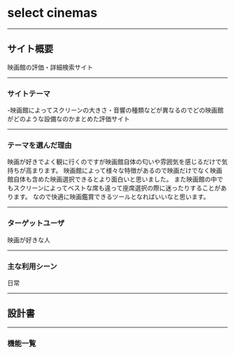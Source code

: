 # select cinemas
***
## サイト概要
映画館の評価・詳細検索サイト
***
### サイトテーマ
-映画館によってスクリーンの大きさ・音響の種類などが異なるのでどの映画館がどのような設備なのかまとめた評価サイト

***
### テーマを選んだ理由
映画が好きでよく観に行くのですが映画館自体の匂いや雰囲気を感じるだけで気持ちが高まります。
映画館によって様々な特徴があるので映画だけでなく映画館自体も含めた映画選択できるとより面白いと思いました。
また映画館の中でもスクリーンによってベストな席も違って座席選択の際に迷ったりすることがあります。
なので快適に映画鑑賞できるツールとなればいいなと思います。

***
### ターゲットユーザ
映画が好きな人
***
### 主な利用シーン
日常
***
## 設計書
***
### 機能一覧


